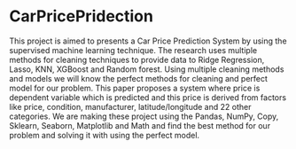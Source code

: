 # CarPricePridection
This project is aimed to presents a Car Price Prediction System by using the supervised machine learning technique. The research uses multiple methods for cleaning techniques to provide data to Ridge Regression, Lasso, KNN, XGBoost and Random forest. Using multiple cleaning methods and models we will know the perfect methods for cleaning and perfect model for our problem. This paper proposes a system where price is dependent variable which is predicted and this price is derived from factors like price, condition, manufacturer, latitude/longitude and 22 other categories. We are making these project using the Pandas, NumPy, Copy, Sklearn, Seaborn, Matplotlib and Math and find the best method for our problem and solving it with using the perfect model.
